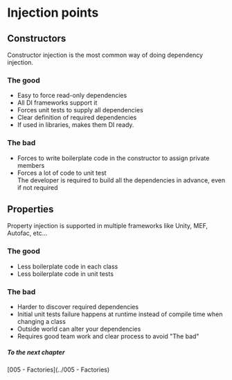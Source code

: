 ﻿# Injection points

## Constructors
Constructor injection is the most common way of doing dependency injection.

### The good
* Easy to force read-only dependencies
* All DI frameworks support it
* Forces unit tests to supply all dependencies
* Clear definition of required dependencies
* If used in libraries, makes them DI ready.

### The bad
* Forces to write boilerplate code in the constructor to assign private members
* Forces a lot of code to unit test  
  The developer is required to build all the dependencies in advance, even if not required

## Properties
Property injection is supported in multiple frameworks like Unity, MEF, Autofac, etc... 

### The good
* Less boilerplate code in each class
* Less boilerplate code in unit tests

### The bad
* Harder to discover required dependencies
* Initial unit tests failure happens at runtime instead of compile time when changing a class
* Outside world can alter your dependencies
* Requires good team work and clear process to avoid "The bad"

##### To the next chapter
[005 - Factories](../005 - Factories)  